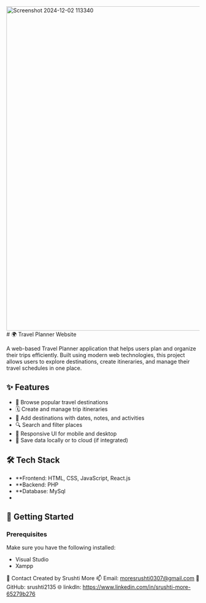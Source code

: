 <img width="1919" height="846" alt="Screenshot 2024-12-02 113340" src="https://github.com/user-attachments/assets/ef61e3d2-6a04-4dcf-9377-0d6b6b581ce0" />
# 🌍 Travel Planner Website

A web-based Travel Planner application that helps users plan and organize their trips efficiently. Built using modern web technologies, this project allows users to explore destinations, create itineraries, and manage their travel schedules in one place.

## ✨ Features

- 🧭 Browse popular travel destinations
- 🗓️ Create and manage trip itineraries
- 📍 Add destinations with dates, notes, and activities
- 🔍 Search and filter places
- 📱 Responsive UI for mobile and desktop
- 💾 Save data locally or to cloud (if integrated)

## 🛠️ Tech Stack

- **Frontend: HTML, CSS, JavaScript, React.js
- **Backend: PHP
- **Database: MySql
- 
## 🚀 Getting Started

### Prerequisites

Make sure you have the following installed:

- Visual Studio
- Xampp

📧 Contact
Created by Srushti More
📫 Email: moresrushti0307@gmail.com
🔗 GitHub: srushti2135
🌐 linkdln: https://www.linkedin.com/in/srushti-more-65279b276




